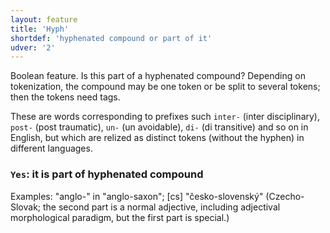 ```yaml
---
layout: feature
title: 'Hyph'
shortdef: 'hyphenated compound or part of it'
udver: '2'
---
```


Boolean feature. Is this part of a hyphenated compound? Depending on
tokenization, the compound may be one token or be split to several
tokens; then the tokens need tags.

These are words corresponding to prefixes such `inter-` (inter disciplinary), `post-` (post traumatic), `un-` (un avoidable), `di-` (di transitive) and so on in English, but which are
relized as distinct tokens (without the hyphen) in different languages.

### <a name="Yes">`Yes`</a>: it is part of hyphenated compound

Examples: "anglo-" in "anglo-saxon"; [cs] "česko-slovenský"
(Czecho-Slovak; the second part is a normal adjective, including
adjectival morphological paradigm, but the first part is special.)
<!-- Interlanguage links updated Pá kvě 14 11:08:33 CEST 2021 -->
